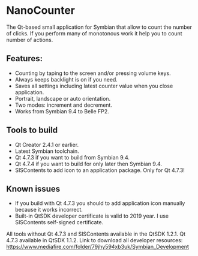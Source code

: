 # NanoCounter
The Qt-based small application for Symbian that allow to count the number of clicks. 
If you perform many of monotonous work it help you to count number of actions.

## Features:
* Counting by taping to the screen and/or pressing volume keys.
* Always keeps backlight is on if you need.
* Saves all settings including latest counter value when you close application.
* Portrait, landscape or auto orientation.
* Two modes: increment and decrement.
* Works from Symbian 9.4 to Belle FP2.

## Tools to build
* Qt Creator 2.4.1 or earlier.
* Latest Symbian toolchain.
* Qt 4.7.3 if you want to build from Symbian 9.4.
* Qt 4.7.4 if you want to build for only later then Symbian 9.4.
* SISContents to add icon to an application package. Only for Qt 4.7.3!

## Known issues
* If you build with Qt 4.7.3 you should to add application icon manually because it works incorrect.
* Built-in QtSDK developer certificate is valid to 2019 year. I use SISContents self-signed certificate.

All tools without Qt 4.7.3 and SISContents available in the QtSDK 1.2.1. Qt 4.7.3 available in QtSDK 1.1.2.
Link to download all developer resources: https://www.mediafire.com/folder/79jhy594xb3uk/Symbian_Development
